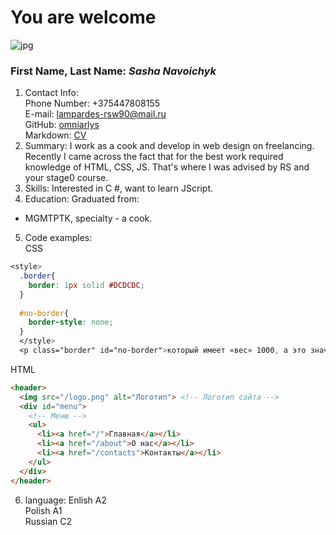 # You are welcome
![jpg](https://th.bing.com/th/id/R.b36a8a9ad8ed0a466ed9be0a33ac00a8?rik=QGs%2fz6Qrb3i9Dg&pid=ImgRaw&r=0)
### First Name, Last Name: *Sasha Navoichyk*
1. Contact Info:\
Phone Number: +375447808155\
E-mail: lampardes-rsw90@mail.ru\
GitHub: [omniarlys](https://github.com/omniarlys/rsschool-cv.git)\
Markdown: [CV](https://omniarlys.github.io/rsschool-cv/)
2. Summary:
I work as a cook and develop in web design on freelancing. Recently I came across the fact that for the best work required knowledge of HTML, CSS, JS. That's where I was advised by RS and your stage0 course.
3. Skills: 
Interested in C #, want to learn JScript.
4. Education:
Graduated from:
* MGMTPTK, specialty - a cook.
5. Code examples:\
CSS 
~~~ CSS
<style>
  .border{
    border: 1px solid #DCDCDC;
  }
  
  #no-border{
    border-style: none;
  }
  </style>
  <p class="border" id="no-border">который имеет «вес» 1000, а это значит</p>
~~~ 
HTML
~~~ HTML
<header>
  <img src="/logo.png" alt="Логотип"> <!-- Логотип сайта -->
  <div id="menu">
    <!-- Меню -->
    <ul>
      <li><a href="/">Главная</a></li>
      <li><a href="/about">О нас</a></li>
      <li><a href="/contacts">Контакты</a></li>
    </ul>
  </div>
</header>
~~~
6. language:
Enlish A2\
Polish A1\
Russian C2